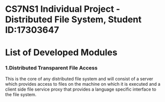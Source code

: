 # CS7NS1 Individual Project - Distributed File System, Student ID:17303647
# List of Developed Modules
### 1.Distributed Transparent File Access
This is the core of any distributed file system and will consist of a server which provides access to files on the machine on which it is executed and a client side file service proxy that provides a language specific interface to the file system.
